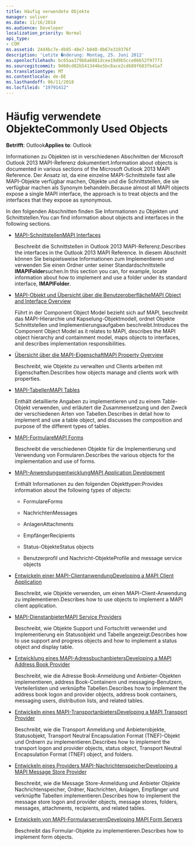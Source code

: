 ```yaml
---
title: Häufig verwendete Objekte
manager: soliver
ms.date: 11/16/2014
ms.audience: Developer
localization_priority: Normal
api_type:
- COM
ms.assetid: 24d4bc7e-db85-48e7-b840-0b67e319376f
description: 'Letzte �nderung: Montag, 25. Juni 2012'
ms.openlocfilehash: bc65aa379b6a6881dcee19d9b5cce06652f97771
ms.sourcegitcommit: 9d60cd82b5413446e5bc8ace2cd689f683fb41a7
ms.translationtype: MT
ms.contentlocale: de-DE
ms.lasthandoff: 06/11/2018
ms.locfileid: "19791412"
---
```

# <a name="commonly-used-objects"></a><span data-ttu-id="7fb9f-103">Häufig verwendete Objekte</span><span class="sxs-lookup"><span data-stu-id="7fb9f-103">Commonly Used Objects</span></span>

  
  
<span data-ttu-id="7fb9f-104">**Betrifft**: Outlook</span><span class="sxs-lookup"><span data-stu-id="7fb9f-104">**Applies to**: Outlook</span></span> 
  
<span data-ttu-id="7fb9f-105">Informationen zu Objekten ist in verschiedenen Abschnitten der Microsoft Outlook 2013 MAPI-Referenz dokumentiert.</span><span class="sxs-lookup"><span data-stu-id="7fb9f-105">Information about objects is documented in various sections of the Microsoft Outlook 2013 MAPI Reference.</span></span> <span data-ttu-id="7fb9f-106">Der Ansatz ist, da eine einzelne MAPI-Schnittstelle fast alle MAPI-Objekte verfügbar machen, Objekte und die Schnittstellen, die sie verfügbar machen als Synonym behandeln.</span><span class="sxs-lookup"><span data-stu-id="7fb9f-106">Because almost all MAPI objects expose a single MAPI interface, the approach is to treat objects and the interfaces that they expose as synonymous.</span></span>
  
<span data-ttu-id="7fb9f-107">In den folgenden Abschnitten finden Sie Informationen zu Objekten und Schnittstellen.</span><span class="sxs-lookup"><span data-stu-id="7fb9f-107">You can find information about objects and interfaces in the following sections.</span></span>
  
- [<span data-ttu-id="7fb9f-108">MAPI-Schnittstellen</span><span class="sxs-lookup"><span data-stu-id="7fb9f-108">MAPI Interfaces</span></span>](mapi-interfaces.md)
    
    <span data-ttu-id="7fb9f-109">Beschreibt die Schnittstellen in Outlook 2013 MAPI-Referenz.</span><span class="sxs-lookup"><span data-stu-id="7fb9f-109">Describes the interfaces in the Outlook 2013 MAPI Reference.</span></span> <span data-ttu-id="7fb9f-110">In diesem Abschnitt können Sie beispielsweise Informationen zum Implementieren und verwenden Sie einen Ordner unter seiner Standardschnittstelle **IMAPIFolder**suchen.</span><span class="sxs-lookup"><span data-stu-id="7fb9f-110">In this section you can, for example, locate information about how to implement and use a folder under its standard interface, **IMAPIFolder**.</span></span>
    
- [<span data-ttu-id="7fb9f-111">MAPI-Objekt und Übersicht über die Benutzeroberfläche</span><span class="sxs-lookup"><span data-stu-id="7fb9f-111">MAPI Object and Interface Overview</span></span>](mapi-object-and-interface-overview.md)
    
    <span data-ttu-id="7fb9f-112">Führt in der Component Object Model bezieht sich auf MAPI, beschreibt das MAPI-Hierarchie und Kapselung-Objektmodell, ordnet Objekte Schnittstellen und Implementierungsaufgaben beschreibt.</span><span class="sxs-lookup"><span data-stu-id="7fb9f-112">Introduces the Component Object Model as it relates to MAPI, describes the MAPI object hierarchy and containment model, maps objects to interfaces, and describes implementation responsibilities.</span></span>
    
- [<span data-ttu-id="7fb9f-113">Übersicht über die MAPI-Eigenschaft</span><span class="sxs-lookup"><span data-stu-id="7fb9f-113">MAPI Property Overview</span></span>](mapi-property-overview.md)
    
    <span data-ttu-id="7fb9f-114">Beschreibt, wie Objekte zu verwalten und Clients arbeiten mit Eigenschaften.</span><span class="sxs-lookup"><span data-stu-id="7fb9f-114">Describes how objects manage and clients work with properties.</span></span>
    
- [<span data-ttu-id="7fb9f-115">MAPI-Tabellen</span><span class="sxs-lookup"><span data-stu-id="7fb9f-115">MAPI Tables</span></span>](mapi-tables.md)
    
    <span data-ttu-id="7fb9f-116">Enthält detaillierte Angaben zu implementieren und zu einem Table-Objekt verwenden, und erläutert die Zusammensetzung und den Zweck der verschiedenen Arten von Tabellen.</span><span class="sxs-lookup"><span data-stu-id="7fb9f-116">Describes in detail how to implement and use a table object, and discusses the composition and purpose of the different types of tables.</span></span>
    
- [<span data-ttu-id="7fb9f-117">MAPI-Formulare</span><span class="sxs-lookup"><span data-stu-id="7fb9f-117">MAPI Forms</span></span>](mapi-forms.md)
    
    <span data-ttu-id="7fb9f-118">Beschreibt die verschiedenen Objekte für die Implementierung und Verwendung von Formularen.</span><span class="sxs-lookup"><span data-stu-id="7fb9f-118">Describes the various objects for the implementation and use of forms.</span></span>
    
- [<span data-ttu-id="7fb9f-119">MAPI-Anwendungsentwicklung</span><span class="sxs-lookup"><span data-stu-id="7fb9f-119">MAPI Application Development</span></span>](mapi-application-development.md)
    
    <span data-ttu-id="7fb9f-120">Enthält Informationen zu den folgenden Objekttypen:</span><span class="sxs-lookup"><span data-stu-id="7fb9f-120">Provides information about the following types of objects:</span></span>
    
  - <span data-ttu-id="7fb9f-121">Formulare</span><span class="sxs-lookup"><span data-stu-id="7fb9f-121">Forms</span></span>
    
  - <span data-ttu-id="7fb9f-122">Nachrichten</span><span class="sxs-lookup"><span data-stu-id="7fb9f-122">Messages</span></span>
    
  - <span data-ttu-id="7fb9f-123">Anlagen</span><span class="sxs-lookup"><span data-stu-id="7fb9f-123">Attachments</span></span>
    
  - <span data-ttu-id="7fb9f-124">Empfänger</span><span class="sxs-lookup"><span data-stu-id="7fb9f-124">Recipients</span></span>
    
  - <span data-ttu-id="7fb9f-125">Status-Objekte</span><span class="sxs-lookup"><span data-stu-id="7fb9f-125">Status objects</span></span>
    
  - <span data-ttu-id="7fb9f-126">Benutzerprofil und Nachricht-Objekte</span><span class="sxs-lookup"><span data-stu-id="7fb9f-126">Profile and message service objects</span></span>
    
- [<span data-ttu-id="7fb9f-127">Entwickeln einer MAPI-Clientanwendung</span><span class="sxs-lookup"><span data-stu-id="7fb9f-127">Developing a MAPI Client Application</span></span>](developing-a-mapi-client-application.md)
    
    <span data-ttu-id="7fb9f-128">Beschreibt, wie Objekte verwenden, um einen MAPI-Client-Anwendung zu implementieren.</span><span class="sxs-lookup"><span data-stu-id="7fb9f-128">Describes how to use objects to implement a MAPI client application.</span></span>
    
- [<span data-ttu-id="7fb9f-129">MAPI-Dienstanbieter</span><span class="sxs-lookup"><span data-stu-id="7fb9f-129">MAPI Service Providers</span></span>](mapi-service-providers.md)
    
    <span data-ttu-id="7fb9f-130">Beschreibt, wie Objekte Support und Fortschritt verwendet und Implementierung ein Statusobjekt und Tabelle angezeigt.</span><span class="sxs-lookup"><span data-stu-id="7fb9f-130">Describes how to use support and progress objects and how to implement a status object and display table.</span></span>
    
- [<span data-ttu-id="7fb9f-131">Entwicklung eines MAPI-Adressbuchanbieters</span><span class="sxs-lookup"><span data-stu-id="7fb9f-131">Developing a MAPI Address Book Provider</span></span>](developing-a-mapi-address-book-provider.md)
    
    <span data-ttu-id="7fb9f-132">Beschreibt, wie die Adresse Book-Anmeldung und Anbieter-Objekten implementieren, address Book-Containern und messaging-Benutzern, Verteilerlisten und verknüpfte Tabellen.</span><span class="sxs-lookup"><span data-stu-id="7fb9f-132">Describes how to implement the address book logon and provider objects, address book containers, messaging users, distribution lists, and related tables.</span></span>
    
- [<span data-ttu-id="7fb9f-133">Entwickeln eines MAPI-Transportanbieters</span><span class="sxs-lookup"><span data-stu-id="7fb9f-133">Developing a MAPI Transport Provider</span></span>](developing-a-mapi-transport-provider.md)
    
    <span data-ttu-id="7fb9f-134">Beschreibt, wie die Transport Anmeldung und Anbieterobjekte, Statusobjekt, Transport Neutral Encapsulation Format (TNEF)-Objekt und Ordnern zu implementieren.</span><span class="sxs-lookup"><span data-stu-id="7fb9f-134">Describes how to implement the transport logon and provider objects, status object, Transport Neutral Encapsulation Format (TNEF) object, and folders.</span></span>
    
- [<span data-ttu-id="7fb9f-135">Entwickeln eines Providers MAPI-Nachrichtenspeicher</span><span class="sxs-lookup"><span data-stu-id="7fb9f-135">Developing a MAPI Message Store Provider</span></span>](developing-a-mapi-message-store-provider.md)
    
    <span data-ttu-id="7fb9f-136">Beschreibt, wie die Message Store-Anmeldung und Anbieter Objekte Nachrichtenspeicher, Ordner, Nachrichten, Anlagen, Empfänger und verknüpfte Tabellen implementieren.</span><span class="sxs-lookup"><span data-stu-id="7fb9f-136">Describes how to implement the message store logon and provider objects, message stores, folders, messages, attachments, recipients, and related tables.</span></span>
    
- [<span data-ttu-id="7fb9f-137">Entwickeln von MAPI-Formularservern</span><span class="sxs-lookup"><span data-stu-id="7fb9f-137">Developing MAPI Form Servers</span></span>](developing-mapi-form-servers.md)
    
    <span data-ttu-id="7fb9f-138">Beschreibt das Formular-Objekte zu implementieren.</span><span class="sxs-lookup"><span data-stu-id="7fb9f-138">Describes how to implement form objects.</span></span>
    

